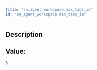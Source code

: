 ```yaml
---
title: "sn_agent_workspace.max_tabs_ie"
id: "sn_agent_workspace.max_tabs_ie"
---
```

## Description



## Value: 
```
5
```